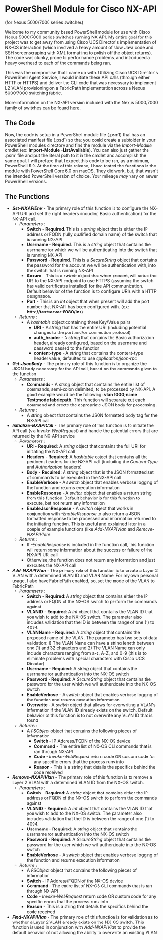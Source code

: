 # PowerShell Module for Cisco NX-API
(for Nexus 5000/7000 series switches)

Welcome to my community based PowerShell module for use with Cisco Nexus 5000/7000 series switches running NX-API.  My entire goal for this project was to get away from using Cisco UCS Director's implementation of NX-OS interaction (which involved a heavy amount of slow Java code and SSH screenscraping with XML formatting to polish off the object returns).  The code was clunky, prone to performance problems, and introduced a heavy overhead to each of the commands being ran.

This was the compromise that I came up with.  Utilizing Cisco UCS Director's PowerShell Agent Service, I would initiate these API calls (through either HTTP or HTTPS) and deliver the CLI code that was necessary to implement L2 VLAN provisioning on a FabricPath implementation across a Nexus 5000/7000 switching fabric.

More information on the NX-API version included with the Nexus 5000/7000 family of switches can be found [here](https://www.cisco.com/c/en/us/td/docs/switches/datacenter/nexus7000/sw/programmability/guide/b_Cisco_Nexus_7000_Series_NX-OS_Programmability_Guide/b_Cisco_Nexus_7000_Series_NX-OS_Programmability_Guide_chapter_0101.html).

## The Code

Now, the code is setup in a PowerShell module file (.psm1) that has an associated manifest file (.psd1) so that you could create a subfolder in your PowerShell modules directory and find the module via the _Import-Module_ cmdlet (ex: **Import-Module -ListAvailable**).  You can also just gather the .psm1 file and put the literal path to it in the cmdlet and accomplish the same goal.  I will preface that I expect this code to be ran, as a minimum, PowerShell 5.0.  At the time of this release, I have tested the functions in the module with PowerShell Core 6.0 on macOS.  They did work, but, that wasn't the intended PowerShell version of choice.  Your mileage _may_ vary on newer PowerShell versions.

## The Functions

- **_Set-NXAPIEnv_** - The primary role of this function is to configure the NX-API URI and set the right headers (incuding Basic authentication) for the NX-API call.
    - _Parameters_ :
      - **Switch** - **__Required__**.  This is a _string_ object that is either the IP address or FQDN (fully qualified domain name) of the switch that is running NX-API
      - **Username** - **__Required__**.  This is a _string_ object that contains the username for which we will be authenticating into the switch that is running NX-API
      - **Password** - **__Required__**.  This is a _SecureString_ object that contains the password for the account we will be authentication with, into the switch that is running NX-API
      - **Secure** - This is a _switch_ object that when present, will setup the URI to the NX-API endpoint to use HTTPS (assuming the switch has valid certificates installed) for the API communication.  Default behavior of the function is to configure URIs with a HTTP designation.
      - **Port** - This is an _int_ object that when present will add the port number that NX-API has been configured with.  (ex: **http://testserver:8080/ins**)
    - _Returns_ :
      - A _hashtable_ object containing three Key/Value pairs
        - **URI** - A _string_ that has the entire URI (including potential changes to the port and/or connection protocol)
        - **auth\_header** - A _string_ that contains the Basic authorization header, already configured, based on the username and password passed to the function
        - **content-type** - A _string_ that contains the content-type header value, defaulted to use _application/json-rpc_
- **_Get-JsonBody_** - The primary role of this function is to organize the JSON body necessary for the API call, based on the commands given to the function
   - _Parameters_ :
     - **Commands** - A _string_ object that comtains the entire list of commands, semi-colon delimited, to be processed by NX-API.  A good example would be the following: **vlan 1000;name Test;mode fabricpath**.  This function will separate out each command and create the appropriate JSON body for processing.
   - _Returns_ :
     - A _string_ object that contains the JSON formatted body tag for the NX-API call
- **_Initialize-NXAPICall_** - The primary role of this function is to initiate the API call (via _Invoke-WebRequest_) and handle the potential errors that are returned by the NX-API service
   - _Parameters_ :
     - **URI** - **__Required__**: A _string_ object that contains the full URI for initiating the NX-API call
     - **Headers** - **__Required__**: A _hashtable_ object that contains all the pertinent headers for the NX-API call (including the _Content-Type_ and _Authorization_ headers)
     - **Body** - **__Required__**: A _string_ object that is the JSON formatted set of commands to be executed in the NX-API call
     - **EnableVerbose** - A _switch_ object that enables verbose logging of the function and returns execution information
     - **EnableResponse** - A _switch_ object that enables a return string from this function.  Default behavior is for this function to execute, but not return any information
     - **EnableJsonResponse** - A _switch_ object that works in conjunction with _-EnableResponse_ to also return a JSON formatted response to be processed and information returned to the initiating function.  This is useful and explained later in a couple of example functions (like _Add-NXAPIVlan_ and _Remove-NXAPIVlan_)
   - _Returns_ :
     - If _-EnableResponse_ is included in the function call, this function will return some information about the success or failure of the NX-API URI call
     - Otherwise, the function does not return any information and just executes the NX-API call
- **_Add-NXAPIVlan_** - The primary role of this function is to create a Layer 2 VLAN with a determined VLAN ID and VLAN Name.  For my own personal usage, I also have FabricPath enabled, so, set the mode of the VLAN to FabricPath
   - _Parameters_ :
     - **Switch** - **__Required__**: A _string_ object that contains either the IP address or FQDN of the NX-OS switch to perform the commands against
     - **VLANID** - **__Required__**: A _int_ object that contains the VLAN ID that you wish to add to the NX-OS switch.  The parameter also includes validation that the ID is between the range of one (1) to 4094.
     - **VLANName** - **__Required__**: A _string_ object that contains the proposed name of the VLAN.  The parameter has two sets of data validation:  1) The VLAN Name can have a string length between one (1) and 32 characters and 2) The VLAN Name can only include characters ranging from a-z, A-Z, and 0-9 (this is to eliminate problems with special characters with Cisco UCS Director)
     - **Username** - **__Required__**: A _string_ object that contains the username for authentication into the NX-OS switch
     - **Password** - **__Required__**:  A _SecureString_ object that contains the password for the user which we will authenticate into the NX-OS switch
     - **EnableVerbose** - A _switch_ object that enables verbose logging of the function and returns execution information
     - **Overwrite** - A _switch_ object that allows for overwriting a VLAN's information if the VLAN ID already exists on the switch.  Default behavior of this function is to not overwrite any VLAN ID that is found
  - _Returns_ :
    - A _PSObject_ object that contains the following pieces of information
      - **Switch** - IP Address/FQDN of the NX-OS device
      - **Command** - The entire list of NX-OS CLI commands that is ran through NX-API
      - **Code** - _Invoke-WebRequest_ return code OR custom code for any specific errors that the process runs into
      - **Reason** - This is a string that details the specifics behind the code received
- **_Remove-NXAPIVlan_** - The primary role of this function is to remove a Layer 2 VLAN with a determined VLAN ID from the NX-OS switch.
   - _Parameters_ :
     - **Switch** - **__Required__**: A _string_ object that contains either the IP address or FQDN of the NX-OS switch to perform the commands against
     - **VLANID** - **__Required__**: A _int_ object that contains the VLAN ID that you wish to add to the NX-OS switch.  The parameter also includes validation that the ID is between the range of one (1) to 4094.
     - **Username** - **__Required__**: A _string_ object that contains the username for authentication into the NX-OS switch
     - **Password** - **__Required__**:  A _SecureString_ object that contains the password for the user which we will authenticate into the NX-OS switch
     - **EnableVerbose** - A _switch_ object that enables verbose logging of the function and returns execution information
   - _Returns_ :
     - A _PSObject_ object that contains the following pieces of information
      - **Switch** - IP Address/FQDN of the NX-OS device
      - **Command** - The entire list of NX-OS CLI commands that is ran through NX-API
      - **Code** - _Invoke-WebRequest_ return code OR custom code for any specific errors that the process runs into
      - **Reason** - This is a string that details the specifics behind the code received
- **_Find-NXAPIVlan_** - The primary role of this function is for validation as to whether a Layer 2 VLAN already exists on the NX-OS switch.  This function is used in conjunction with _Add-NXAPIVlan_ to provide the default behavior of not allowing the ability to overwrite an existing VLAN
